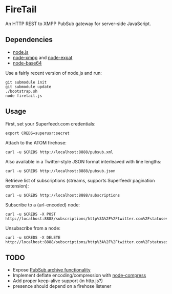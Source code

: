 # FireTail
An HTTP REST to XMPP PubSub gateway for server-side JavaScript.

## Dependencies
* [node.js](http://github.com/ry/node)
* [node-xmpp](http://github.com/astro/node-xmpp) and [node-expat](http://github.com/astro/node-expat)
* [node-base64](http://github.com/brainfucker/node-base64)

Use a fairly recent version of node.js and run:

    git submodule init
    git submodule update
    ./bootstrap.sh
    node firetail.js

## Usage
First, set your Superfeedr.com credentials:

    export CREDS=superusr:secret

Attach to the ATOM firehose:

    curl -u $CREDS http://localhost:8888/pubsub.xml

Also available in a Twitter-style JSON format interleaved with line lengths:

    curl -u $CREDS http://localhost:8888/pubsub.json


Retrieve list of subscriptions (streams, supports Superfeedr pagination extension):

    curl -u $CREDS http://localhost:8888/subscriptions

Subscribe to a (url-encoded) node:

    curl -u $CREDS -X POST http://localhost:8888/subscriptions/http%3A%2F%2Ftwitter.com%2Fstatuses%2Fuser_timeline%2F61287780.rss

Unsubscribe from a node:

    curl -u $CREDS -X DELETE http://localhost:8888/subscriptions/http%3A%2F%2Ftwitter.com%2Fstatuses%2Fuser_timeline%2F61287780.rss


## TODO
* Expose [PubSub archive functionality](http://xmpp.org/extensions/xep-0060.html#subscriber-retrieve-requestall)
* Implement deflate encoding/compression with [node-compress](http://github.com/waveto/node-compress)
* Add proper keep-alive support (in http.js?)
* presence should depend on a firehose listener
